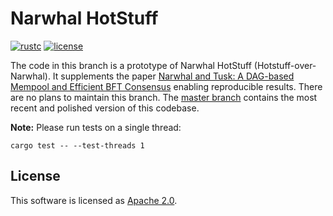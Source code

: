 # Narwhal HotStuff

[![rustc](https://img.shields.io/badge/rustc-1.48+-blue?style=flat-square&logo=rust)](https://www.rust-lang.org)
[![license](https://img.shields.io/badge/license-Apache-blue.svg?style=flat-square)](LICENSE)

The code in this branch is a prototype of Narwhal HotStuff (Hotstuff-over-Narwhal). It supplements the paper [Narwhal and Tusk: A DAG-based Mempool and Efficient BFT Consensus](https://arxiv.org/pdf/2105.11827.pdf) enabling reproducible results. There are no plans to maintain this branch. The [master branch](https://github.com/facebookresearch/narwhal) contains the most recent and polished version of this codebase. 

**Note:** Please run tests on a single thread:
```
cargo test -- --test-threads 1
```

## License
This software is licensed as [Apache 2.0](LICENSE).
